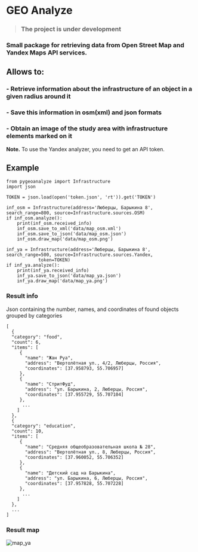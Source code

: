 
# GEO Analyze
> ### The project is under development

### Small package for retrieving data from Open Street Map and Yandex Maps API services.
## Allows to:
### - Retrieve information about the infrastructure of an object in a given radius around it
### - Save this information in osm(xml) and json formats
### - Obtain an image of the study area with infrastructure elements marked on it

**Note.** To use the Yandex analyzer, you need to get an API token.


## Example
    from pygeoanalyze import Infrastructure  
    import json  
      
    TOKEN = json.load(open('token.json', 'rt')).get('TOKEN')  
      
    inf_osm = Infrastructure(address='Люберцы, Барыкина 8', search_range=800, source=Infrastructure.sources.OSM)  
    if inf_osm.analyze():  
        print(inf_osm.received_info)  
        inf_osm.save_to_xml('data/map_osm.xml')  
        inf_osm.save_to_json('data/map_osm.json')  
        inf_osm.draw_map('data/map_osm.png')  
      
    inf_ya = Infrastructure(address='Люберцы, Барыкина 8', search_range=500, source=Infrastructure.sources.Yandex,
    			token=TOKEN)  
    if inf_ya.analyze():  
        print(inf_ya.received_info)  
        inf_ya.save_to_json('data/map_ya.json')  
        inf_ya.draw_map('data/map_ya.png')


		
### Result info
Json containing the number, names,  and coordinates of found objects grouped by categories

    [  
      {  
      "category": "food",  
      "count": 6,  
      "items": [  
         {  
           "name": "Жан Руа",  
           "address": "Вертолётная ул., 4/2, Люберцы, Россия",  
           "coordinates": [37.958793, 55.706957]  
         },  
         {  
           "name": "СтритФуд",  
           "address": "ул. Барыкина, 2, Люберцы, Россия",  
           "coordinates": [37.955729, 55.707104]  
         },  
	      ...  
        ]  
      },  
      {  
      "category": "education",  
      "count": 10,  
      "items": [  
         {  
           "name": "Средняя общеобразовательная школа № 28",  
           "address": "Вертолётная ул., 8, Люберцы, Россия",  
           "coordinates": [37.960052, 55.706352]  
         },  
	     {  
           "name": "Детский сад на Барыкина",  
           "address": "ул. Барыкина, 6, Люберцы, Россия",  
           "coordinates": [37.957828, 55.707228]  
         },  
	      ...  
        ]  
      },
      ...  
    ]

### Result map
![map_ya](https://user-images.githubusercontent.com/71232265/152334291-abd196b9-39d0-4daf-8574-e68fd56361ec.png)

